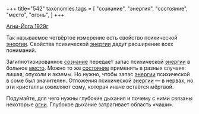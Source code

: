 +++
title="542"
taxonomies.tags = [
 "сознание",
 "энергия",
 "состояние",
 "место",
 "огонь",
]
+++

[Агни-Йога 1929г](/agni/1929)

Так называемое четвёртое измерение есть свойство психической [энергии](/tags/энергия). Свойства психической [энергии](/tags/энергия) дадут расширение всех пониманий.   

Загипнотизированное [сознание](/tags/сознание) передаёт запас психической [энергии](/tags/энергия) в больное [место](/tags/место). Можно то же [состояние](/tags/состояние) применять в разных случаях: лишая, опухоли и экземы. Но нужно, чтобы запас [энергии](/tags/энергия) психической в соме был значителен. Отложения психической [энергии](/tags/энергия) — в нервах, но эти кристаллы оживляют сому, которая иначе остаётся мёртвой.   

Подумайте, для чего нужны глубокие дыхания и почему с ними связаны некоторые [огни](/tags/огонь). Глубокое дыхание затрагивает область «чаши».